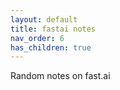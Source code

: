 ```yaml
---
layout: default
title: fastai notes
nav_order: 6
has_children: true
---
```


Random notes on fast.ai
